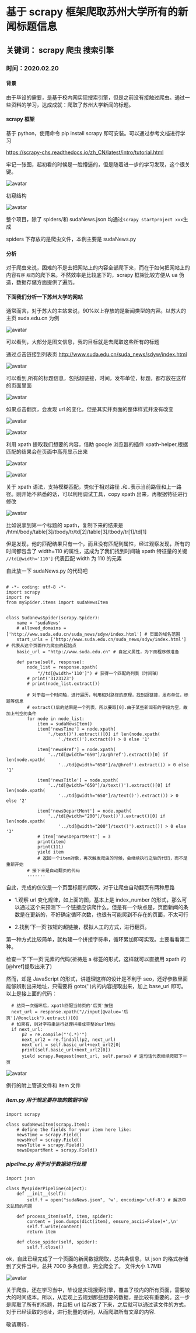 # 基于 scrapy 框架爬取苏州大学所有的新闻标题信息

## 关键词： **scrapy** **爬虫** **搜索引擎**

### 时间：**2020.02.20**

#### 背景

由于毕设的需要，是基于校内网实现搜索引擎，但是之前没有接触过爬虫。通过一些资料的学习，达成成就：爬取了苏州大学新闻的标题。

#### scrapy 框架

基于 python，使用命令 pip install scrapy 即可安装。可以通过参考文档进行学习

https://scrapy-chs.readthedocs.io/zh_CN/latest/intro/tutorial.html

牢记一张图，起初看的时候是一脸懵逼的，但是随着进一步的学习发现，这个很关键。

![avatar](../../../mds/tech/6/1.jpg)

初窥结构

![avatar](../../../mds/tech/6/structure.jpg)

整个项目，除了 spiders/和 sudaNews.json 均通过`scrapy startproject xxx`生成

spiders 下存放的是爬虫文件，本例主要是 sudaNews.py

#### 分析

对于爬虫来说，困难的不是去把网站上的内容全部爬下来，而在于如何把网站上的内容`有序` `规范`的爬下来。不然效率是比较底下的，scrapy 框架比较方便从 ua 伪造，数据存储方面提供了遍历。

#### 下面我们分析一下苏州大学的网站

通常而言，对于苏大的主站来说，90%以上存放的是新闻类型的内容。以苏大的主页 suda.edu.cn 为例

![avatar](../../../mds/tech/6/sudaMain.jpg)

可以看到，大部分是图文信息，我的目标就是去爬取这些所有的标题

通过点击链接到列表页 http://www.suda.edu.cn/suda_news/sdyw/index.html

![avatar](../../../mds/tech/6/sudaList.jpg)

可以看到,所有的标题信息，包括超链接，时间，发布单位，标题，都存放在这样的页面里面

![avatar](../../../mds/tech/6/bot.jpg)

如果点击翻页，会发现 url 的变化，但是其实并页面的整体样式并没有改变

![avatar](../../../mds/tech/6/url1.jpg)

![avatar](../../../mds/tech/6/url2.jpg)

利用 xpath 提取我们想要的内容，借助 google 浏览器的插件 xpath-helper,根据匹配的结果会在页面中高亮显示出来

![avatar](../../../mds/tech/6/xpath1.jpg)

![avatar](../../../mds/tech/6/time.jpg)

关于 xpath 语法，支持模糊匹配，类似于相对路径 .和..表示当前路径和上一路径。刚开始不熟悉的话，可以利用调试工具，copy xpath 出来，再根据特征进行修改

![avatar](../../../mds/tech/6/copytime.jpg)

比如说拿到第一个标题的 xpath，复制下来的结果是 /html/body/table[3]/tbody/tr/td[2]/table[3]/tbody/tr[1]/td[1]

但是发现，他的匹配结果只有一个，而且没有匹配到属性，经过观察发现，所有的时间都包含了 width=110 的属性，这成为了我们找到时间轴 xpath 特征量的关键 `//td[@width='110']` 代表匹配 width 为 110 的元素

自此放一下 sudaNews.py 的代码吧

```

# -*- coding: utf-8 -*-
import scrapy
import re
from mySpider.items import sudaNewsItem


class SudanewsSpider(scrapy.Spider):
    name = 'sudaNews'
    # allowed_domains = ['http://www.suda.edu.cn/suda_news/sdyw/index.html'] # 页面的域名范围
    start_urls = ['http://www.suda.edu.cn/suda_news/sdyw/index.html'] # 代表从这个页面作为爬虫的起始点
    basic_url = "http://www.suda.edu.cn" # 自定义属性，为下面程序做准备

    def parse(self, response):
        node_list = response.xpath(
            "//td[@width='110']") # 获得一个匹配的列表（时间轴）
        # print('3123123')
        # print(node_list.extract())

        # 对于每一个时间轴，进行遍历，利用相对路径的原理，找到超链接，发布单位，标题等信息
        # extract()后的结果是一个列表，所以要取[0].由于某些新闻有的字段为空，故加上判空的条件
        for node in node_list:
            item = sudaNewsItem()
            item['newsTime'] = node.xpath(
                './text()').extract()[0] if len(node.xpath(
                    './text()').extract()) > 0 else '1'

            item['newsHref'] = node.xpath(
                '../td[@width="650"]/a/@href').extract()[0] if len(node.xpath(
                    '../td[@width="650"]/a/@href').extract()) > 0 else '1'

            item['newsTitle'] = node.xpath(
                '../td[@width="650"]/a/text()').extract()[0] if len(node.xpath(
                    '../td[@width="650"]/a/text()').extract()) > 0 else '2'

            item['newsDepartMent'] = node.xpath(
                '../td[@width="200"]/text()').extract()[0] if len(node.xpath(
                    '../td[@width="200"]/text()').extract()) > 0 else '3'
            # item['newsDepartMent'] = 3
            print(item)
            print(111)
            yield item
            # 返回一个item对象，再次触发爬虫的时候，会继续执行之后的代码，而不是重新开始
        # 接下来是自动翻页的代码
        ·······
```

自此，完成的仅仅是一个页面标题的爬取，对于让爬虫自动翻页有两种思路

- 1.观察 url 变化规律，如上面的图，基本上是 index_number 的形式，那么可以通过这个来预测下一个链接应该爬什么。但是有一个缺点是，页面新闻的条数是在更新的，不好确定循环次数，也很有可能爬到不存在的页面，不太可行

- 2.找到‘下一页’按钮的超链接，模拟人工的方式，进行翻页。

第一种方式比较简单，就构建一个拼接字符串，循环累加即可实现。主要看看第二种。

检查一下’下一页‘元素的代码(祈祷是 a 标签的形式，这样就可以直接用 xpath 的[@href]提取出来了)

然而，却是 JavaScript 的形式，讲道理这样的设计是不利于 seo，还好参数里面能够辨别出来地址，只需要将 goto('')内的内容提取出来，加上 base_url 即可。以上是接上面的代码：

```
  # 结束一次循环后，xpath匹配当前页的'后页'按钮
  next_url = response.xpath("//input[@value='后页']/@onclick").extract()[0]
  # 如果有，则对字符串进行处理拼接成完整的url地址
  if next_url:
      p2 = re.compile("'(.*)'")
      next_url2 = re.findall(p2, next_url)
      next_url = self.basic_url+next_url2[0]
      print(self.basic_url+next_url2[0])
      yield scrapy.Request(next_url, self.parse) # 这句话代表继续爬取下一页
```

![avatar](../../../mds/tech/6/next.jpg)

例行的附上管道文件和 item 文件

##### item.py 用于规定要存取的数据字段

```
import scrapy

class sudaNewsItem(scrapy.Item):
    # define the fields for your item here like:
    newsTime = scrapy.Field()
    newsHref = scrapy.Field()
    newsTitle = scrapy.Field()
    newsDepartMent = scrapy.Field()
```

##### pipeline.py 用于对于数据进行处理

```
import json

class MyspiderPipeline(object):
    def __init__(self):
        self.f = open("sudaNews.json", 'w', encoding='utf-8') # 解决中文乱码的问题

    def process_item(self, item, spider):
        content = json.dumps(dict(item), ensure_ascii=False)+',\n'
        self.f.write(content)
        return item

    def close_spider(self, spider):
        self.f.close()
```

ok，自此已经完成了一个页面的新闻数据爬取，总共条信息，以 json 的格式存储到了文件当中。总共 7000 多条信息，完全爬全了。
文件大小 1.7MB

![avatar](../../../mds/tech/6/total.jpg)

关于爬虫，还在学习当中，毕设是实现搜索引擎，覆盖了校内的所有页面，需要较大的时间成本。所以，从宏观上去规划那些想要的数据，是比较有重要的。这一步是爬取了所有的标题，并且把 url 给存放了下来，之后就可以通过读文件的方式，对于已经读取的地址，进行批量的访问，从而爬取所有文章的内容.

敬请期待..
